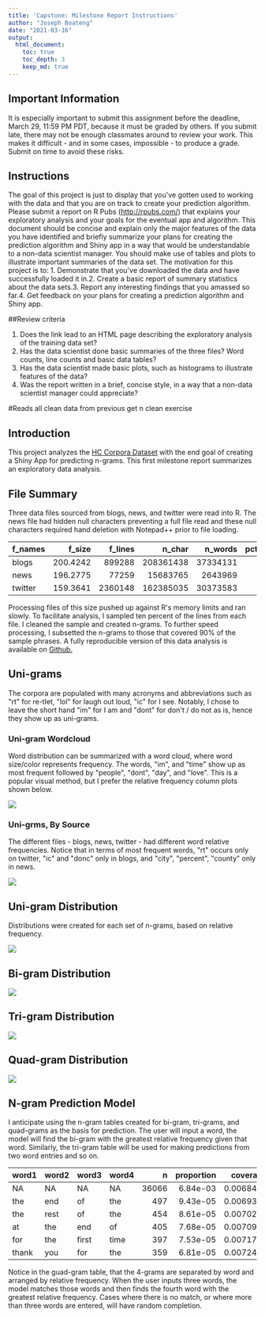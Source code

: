 ```yaml
---
title: 'Capstone: Milestone Report Instructions'
author: "Joseph Boateng"
date: "2021-03-16"
output: 
  html_document:
    toc: true
    toc_depth: 3
    keep_md: true
---
```



## Important Information  
It is especially important to submit this assignment before the deadline, March 29, 11:59 PM PDT, because it must be graded by others. If you submit late, there may not be enough classmates around to review your work. This makes it difficult - and in some cases, impossible - to produce a grade. Submit on time to avoid these risks.

## Instructions  
The goal of this project is just to display that you've gotten used to working with the data and that you are on track to create your prediction algorithm. Please submit a report on R Pubs (http://rpubs.com/) that explains your exploratory analysis and your goals for the eventual app and algorithm. This document should be concise and explain only the major features of the data you have identified and briefly summarize your plans for creating the prediction algorithm and Shiny app in a way that would be understandable to a non-data scientist manager. You should make use of tables and plots to illustrate important summaries of the data set. The motivation for this project is to: 1. Demonstrate that you've downloaded the data and have successfully loaded it in.2. Create a basic report of summary statistics about the data sets.3. Report any interesting findings that you amassed so far.4. Get feedback on your plans for creating a prediction algorithm and Shiny app.

##Review criteria
1. Does the link lead to an HTML page describing the exploratory analysis of the training data set?
2. Has the data scientist done basic summaries of the three files? Word counts, line counts and basic data tables?
3. Has the data scientist made basic plots, such as histograms to illustrate features of the data?
4. Was the report written in a brief, concise style, in a way that a non-data scientist manager could appreciate?





#Reads all clean data from previous get n clean exercise



## Introduction   
This project analyzes the [HC Corpora Dataset](https://d396qusza40orc.cloudfront.net/dsscapstone/dataset/Coursera-SwiftKey.zip) with the end goal of creating a Shiny App for predicting n-grams.  This first milestone report summarizes an exploratory data analysis.

## File Summary   
Three data files sourced from blogs, news, and twitter were read into R.  The news file had hidden null characters preventing a full file read and these null characters required hand deletion with Notepad++ prior to file loading. 

|f_names |   f_size| f_lines|    n_char|  n_words| pct_n_char| pct_lines| pct_words|
|:-------|--------:|-------:|---------:|--------:|----------:|---------:|---------:|
|blogs   | 200.4242|  899288| 208361438| 37334131|       0.54|      0.27|      0.53|
|news    | 196.2775|   77259|  15683765|  2643969|       0.04|      0.02|      0.04|
|twitter | 159.3641| 2360148| 162385035| 30373583|       0.42|      0.71|      0.43|
  
Processing files of this size pushed up against R's memory limits and ran slowly. To facilitate analysis, I sampled ten percent of the lines from each file. I cleaned the sample and created n-grams. To further speed processing, I subsetted the n-grams to those that covered 90% of the sample phrases.  A fully reproducible version of this data analysis is available on [Github.](https://github.com/groupejopa/JHU-Data-Science-Capstone-/blob/main/02_Task_Script.md)

## Uni-grams  
The corpora are populated with many acronyms and abbreviations such as "rt" for re-tIet, "lol" for laugh out loud, "ic" for I see. Notably, I chose to leave the short hand "im" for I am and "dont" for don't / do not as is, hence they show up as uni-grams.  

### Uni-gram Wordcloud  
Word distribution can be summarized with a word cloud, where word size/color represents frequency. The words, "im", and "time" show up as most frequent followed by "people", "dont", "day", and "love". This is a popular visual method, but I prefer the relative frequency column plots shown below. 

![](Milestone_Report_files/figure-html/unnamed-chunk-1-1.png)<!-- -->

### Uni-grms, By Source  
The different files - blogs, news, twitter - had different word relative frequencies. Notice that in terms of most frequent words, "rt" occurs only on twitter, "ic" and "donc" only in blogs, and "city", "percent", "county" only in news. 

![](Milestone_Report_files/figure-html/unnamed-chunk-2-1.png)<!-- -->

## Uni-gram Distribution
Distributions were created for each set of n-grams, based on relative frequency.

![](Milestone_Report_files/figure-html/unigrams-1.png)<!-- -->


## Bi-gram Distribution
![](Milestone_Report_files/figure-html/bigrams-1.png)<!-- -->

## Tri-gram Distribution
![](Milestone_Report_files/figure-html/trigrams-1.png)<!-- -->

## Quad-gram Distribution
![](Milestone_Report_files/figure-html/quadgrams-1.png)<!-- -->

## N-gram Prediction Model

I anticipate using the n-gram tables created for bi-gram, tri-grams, and quad-grams as the basis for prediction.  The user will input a word, the model will find the bi-gram with the greatest relative frequency given that word.  Similarly, the tri-gram table will be used for making predictions from two word entries and so on.  


|word1 |word2 |word3 |word4 |     n| proportion|  coverage|
|:-----|:-----|:-----|:-----|-----:|----------:|---------:|
|NA    |NA    |NA    |NA    | 36066|   6.84e-03| 0.0068400|
|the   |end   |of    |the   |   497|   9.43e-05| 0.0069343|
|the   |rest  |of    |the   |   454|   8.61e-05| 0.0070204|
|at    |the   |end   |of    |   405|   7.68e-05| 0.0070972|
|for   |the   |first |time  |   397|   7.53e-05| 0.0071725|
|thank |you   |for   |the   |   359|   6.81e-05| 0.0072406|

Notice in the guad-gram table, that the 4-grams are separated by word and arranged by relative frequency. When the user inputs three words, the model matches those words and then finds the fourth word with the greatest relative frequency.  Cases where there is no match, or where more than three words are entered, will have random completion.

